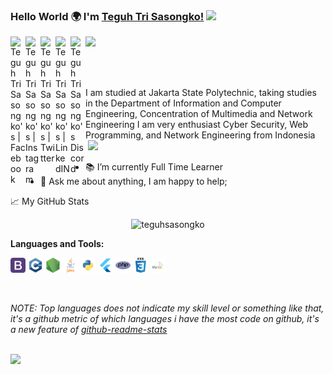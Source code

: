 ### Hello World 🌍 I'm [Teguh Tri Sasongko!](https://teguhsasongko.id) <img src="https://media.giphy.com/media/hvRJCLFzcasrR4ia7z/giphy.gif" width="27px">

<a href="https://facebook.com/teguhsasongko.id">
  <img align="left" alt="Teguh Tri Sasongko's | Facebook" width="24px" src="https://raw.githubusercontent.com/peterthehan/peterthehan/master/assets/facebook.svg"/>
</a>
<a href="https://instagram.com/teguhsasongko.id">
  <img align="left" alt="Teguh Tri Sasongko's  | Instagram" width="24px" src="https://upload.wikimedia.org/wikipedia/commons/thumb/e/e7/Instagram_logo_2016.svg/1200px-Instagram_logo_2016.svg.png"/>
</a>
<a href="https://twitter.com/teguhtsasongko">
  <img align="left" alt="Teguh Tri Sasongko's  | Twitter" width="24px" src="https://raw.githubusercontent.com/peterthehan/peterthehan/master/assets/twitter.svg"/>
</a>
<a href="https://www.linkedin.com/in/teguhtrisasongko/">
  <img align="left" alt="Teguh Tri Sasongko's | LinkedIN" width="24px" src="https://raw.githubusercontent.com/peterthehan/peterthehan/master/assets/linkedin.svg" />
</a>
<a href="https://discord.gg/36aQ52YbCG">
  <img align="left" alt="Teguh Tri Sasongko's Discord" width="24px" src="https://raw.githubusercontent.com/peterthehan/peterthehan/master/assets/discord.svg"/>
</a>

![](https://visitor-badge.glitch.me/badge?page_id=teguhsasongko.teguhsasongko)

<br />
<br />

I am studied at Jakarta State Polytechnic, taking studies in the Department of Information and Computer Engineering, Concentration of Multimedia and Network Engineering I am very enthusiast Cyber Security, Web Programming, and Network Engineering from Indonesia <img width="21px" src="/assets/id-flag.png" style="margin-left:4px"/>

- 📚 I’m currently Full Time Learner
- 💬 Ask me about anything, I am happy to help;

📈 My GitHub Stats

<p align="center"> <img src="https://github-readme-stats.vercel.app/api?username=teguhsasongko&show_icons=true&theme=gotham" alt="teguhsasongko" />


**Languages and Tools:**

<code><img height="24px" src="https://raw.githubusercontent.com/github/explore/80688e429a7d4ef2fca1e82350fe8e3517d3494d/topics/bootstrap/bootstrap.png"></code>
<code><img height="24px" src="https://raw.githubusercontent.com/github/explore/80688e429a7d4ef2fca1e82350fe8e3517d3494d/topics/cpp/cpp.png"></code>
<code><img height="24px" src="https://raw.githubusercontent.com/github/explore/80688e429a7d4ef2fca1e82350fe8e3517d3494d/topics/nodejs/nodejs.png"></code>
<code><img height="24px" src="https://raw.githubusercontent.com/github/explore/80688e429a7d4ef2fca1e82350fe8e3517d3494d/topics/java/java.png"></code>
<code><img height="24px" src="https://raw.githubusercontent.com/github/explore/80688e429a7d4ef2fca1e82350fe8e3517d3494d/topics/python/python.png"></code>
<code><img height="24px" src="https://raw.githubusercontent.com/github/explore/80688e429a7d4ef2fca1e82350fe8e3517d3494d/topics/flutter/flutter.png"></code>
<code><img height="24px" src="https://raw.githubusercontent.com/github/explore/80688e429a7d4ef2fca1e82350fe8e3517d3494d/topics/php/php.png"></code>
<code><img height="24px" src="https://raw.githubusercontent.com/github/explore/80688e429a7d4ef2fca1e82350fe8e3517d3494d/topics/css/css.png"></code>
<code><img height="24px" src="https://raw.githubusercontent.com/github/explore/80688e429a7d4ef2fca1e82350fe8e3517d3494d/topics/mysql/mysql.png"></code>



<br/>

*NOTE: Top languages does not indicate my skill level or something like that, it's a github metric of which languages i have the most code on github, it's a new feature of [github-readme-stats](https://github.com/anuraghazra/github-readme-stats)*

<br/>

<img align="left" src="https://github-readme-stats.vercel.app/api/top-langs/?username=teguhsasongko&layout=compact&theme=gotham"/>
